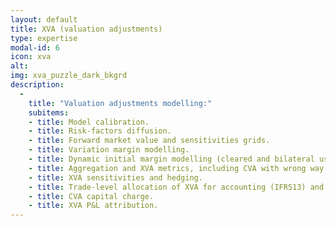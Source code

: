 ```yaml
---
layout: default
title: XVA (valuation adjustments)
type: expertise
modal-id: 6
icon: xva
alt: 
img: xva_puzzle_dark_bkgrd
description:
  -
    title: "Valuation adjustments modelling:"
    subitems:
    - title: Model calibration.
    - title: Risk-factors diffusion.
    - title: Forward market value and sensitivities grids.
    - title: Variation margin modelling.
    - title: Dynamic initial margin modelling (cleared and bilateral using ISDA SIMM™).
    - title: Aggregation and XVA metrics, including CVA with wrong way risk (WWR).
    - title: XVA sensitivities and hedging.
    - title: Trade-level allocation of XVA for accounting (IFRS13) and risk-adjusted performance attribution.
    - title: CVA capital charge.
    - title: XVA P&L attribution.
---
```





